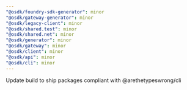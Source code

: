 ```yaml
---
"@osdk/foundry-sdk-generator": minor
"@osdk/gateway-generator": minor
"@osdk/legacy-client": minor
"@osdk/shared.test": minor
"@osdk/shared.net": minor
"@osdk/generator": minor
"@osdk/gateway": minor
"@osdk/client": minor
"@osdk/api": minor
"@osdk/cli": minor
---
```


Update build to ship packages compliant with @arethetypeswrong/cli
